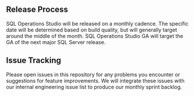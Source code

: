 ## Release Process
SQL Operations Studio will be released on a monthly cadence. The specific date will be determined based on build quality, but will generally target around the middle of the month. SQL Operations Studio GA will target the GA of the next major SQL Server release.

## Issue Tracking
Please open issues in this repository for any problems you encounter or suggestions for feature improvements. We will integrate these issues with our internal engineering issue list to produce our monthly sprint backlog.

